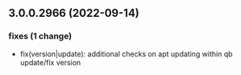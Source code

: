 ## 3.0.0.2966 (2022-09-14)

### fixes (1 change)

- fix(version|update): additional checks on apt updating within qb update/fix version
